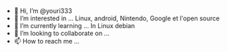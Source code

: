 - 👋 Hi, I’m @youri333
- 👀 I’m interested in ... Linux, android, Nintendo, Google et l'open source 
- 🌱 I’m currently learning ... In Linux debian
- 💞️ I’m looking to collaborate on ...
- 📫 How to reach me ...

<!---
youri333/youri333 is a ✨ special ✨ repository because its `README.md` (this file) appears on your GitHub profile.
You can click the Preview link to take a look at your changes.
--->
